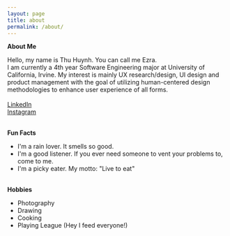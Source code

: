 ```yaml
---
layout: page
title: about
permalink: /about/
---
```


**About Me**<br>

Hello, my name is Thu Huynh. You can call me Ezra. <br>
I am currently a 4th year Software Engineering major at University of California, Irvine. My interest is mainly UX research/design, UI design and product management with the goal of utilizing human-centered design methodologies to enhance user experience of all forms.<br><br>
[LinkedIn](https://www.linkedin.com/in/ezraozaki/)<br>
[Instagram](https://www.instagram.com/1st_genius/?hl=en)
<br><br>

**Fun Facts**
- I'm a rain lover. It smells so good.
- I'm a good listener. If you ever need someone to vent your problems to, come to me.
- I'm a picky eater. My motto: "Live to eat" <br><br>

**Hobbies**
- Photography
- Drawing
- Cooking
- Playing League (Hey I feed everyone!)


